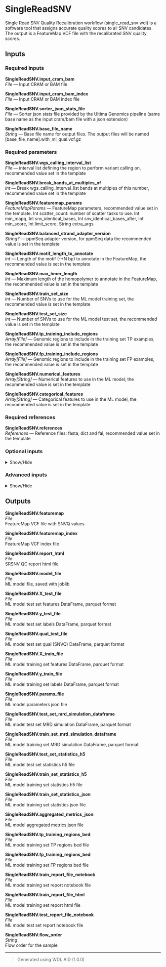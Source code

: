 # SingleReadSNV
Single Read SNV Quality Recalibration workflow (single_read_snv wdl) is a software tool that assigns accurate quality scores to all SNV candidates. The output is a FeatureMap VCF file with the recalibrated SNV quality scores.

## Inputs

### Required inputs
<p name="SingleReadSNV.input_cram_bam">
        <b>SingleReadSNV.input_cram_bam</b><br />
        <i>File </i> &mdash; 
         Input CRAM or BAM file <br /> 
</p>
<p name="SingleReadSNV.input_cram_bam_index">
        <b>SingleReadSNV.input_cram_bam_index</b><br />
        <i>File </i> &mdash; 
         Input CRAM or BAM index file <br /> 
</p>
<p name="SingleReadSNV.sorter_json_stats_file">
        <b>SingleReadSNV.sorter_json_stats_file</b><br />
        <i>File </i> &mdash; 
         Sorter json stats file provided by the Ultima Genomics pipeline (same base name as the input cram/bam file with a json extension) <br /> 
</p>
<p name="SingleReadSNV.base_file_name">
        <b>SingleReadSNV.base_file_name</b><br />
        <i>String </i> &mdash; 
         Base file name for output files. The output files will be named [base_file_name].with_ml_qual.vcf.gz <br /> 
</p>

### Required parameters
<p name="SingleReadSNV.wgs_calling_interval_list">
        <b>SingleReadSNV.wgs_calling_interval_list</b><br />
        <i>File </i> &mdash; 
         interval list defining the region to perform variant calling on, recommended value set in the template <br /> 
</p>
<p name="SingleReadSNV.break_bands_at_multiples_of">
        <b>SingleReadSNV.break_bands_at_multiples_of</b><br />
        <i>Int </i> &mdash; 
         Break wgs_calling_interval_list bands at multiples of this number, recommended value set in the template <br /> 
</p>
<p name="SingleReadSNV.featuremap_params">
        <b>SingleReadSNV.featuremap_params</b><br />
        <i>FeatureMapParams </i> &mdash; 
         FeatureMap parameters, recommended value set in the template. Int scatter_count: number of scatter tasks to use. Int min_mapq, Int snv_identical_bases, Int snv_identical_bases_after, Int min_score, Int limit_score, String extra_args <br /> 
</p>
<p name="SingleReadSNV.balanced_strand_adapter_version">
        <b>SingleReadSNV.balanced_strand_adapter_version</b><br />
        <i>String? </i> &mdash; 
         ppmSeq adapter version, for ppmSeq data the recommended value is set in the template <br /> 
</p>
<p name="SingleReadSNV.motif_length_to_annotate">
        <b>SingleReadSNV.motif_length_to_annotate</b><br />
        <i>Int </i> &mdash; 
         Length of the motif (-+N bp) to annotate in the FeatureMap, the recommended value is set in the template <br /> 
</p>
<p name="SingleReadSNV.max_hmer_length">
        <b>SingleReadSNV.max_hmer_length</b><br />
        <i>Int </i> &mdash; 
         Maximum length of the homopolymer to annotate in the FeatureMap, the recommended value is set in the template <br /> 
</p>
<p name="SingleReadSNV.train_set_size">
        <b>SingleReadSNV.train_set_size</b><br />
        <i>Int </i> &mdash; 
         Number of SNVs to use for the ML model training set, the recommended value is set in the template <br /> 
</p>
<p name="SingleReadSNV.test_set_size">
        <b>SingleReadSNV.test_set_size</b><br />
        <i>Int </i> &mdash; 
         Number of SNVs to use for the ML model test set, the recommended value is set in the template <br /> 
</p>
<p name="SingleReadSNV.tp_training_include_regions">
        <b>SingleReadSNV.tp_training_include_regions</b><br />
        <i>Array[File] </i> &mdash; 
         Genomic regions to include in the training set TP examples, the recommended value is set in the template <br /> 
</p>
<p name="SingleReadSNV.fp_training_include_regions">
        <b>SingleReadSNV.fp_training_include_regions</b><br />
        <i>Array[File] </i> &mdash; 
         Genomic regions to include in the training set FP examples, the recommended value is set in the template <br /> 
</p>
<p name="SingleReadSNV.numerical_features">
        <b>SingleReadSNV.numerical_features</b><br />
        <i>Array[String] </i> &mdash; 
         Numerical features to use in the ML model, the recommended value is set in the template <br /> 
</p>
<p name="SingleReadSNV.categorical_features">
        <b>SingleReadSNV.categorical_features</b><br />
        <i>Array[String] </i> &mdash; 
         Categorical features to use in the ML model, the recommended value is set in the template <br /> 
</p>

### Required references
<p name="SingleReadSNV.references">
        <b>SingleReadSNV.references</b><br />
        <i>References </i> &mdash; 
         Reference files: fasta, dict and fai, recommended value set in the template <br /> 
</p>

### Optional inputs
<details>
<summary> Show/Hide </summary>
<p name="SingleReadSNV.somatic_mutations_list">
        <b>SingleReadSNV.somatic_mutations_list</b><br />
        <i>Array[File]? &mdash; Default: None</i><br />
        Somatic mutations to be excluded from FP training set, will be appended to the fp_training_exclude_regions optional
</p>
<p name="SingleReadSNV.tp_training_exclude_regions">
        <b>SingleReadSNV.tp_training_exclude_regions</b><br />
        <i>Array[File]? &mdash; Default: None</i><br />
        Genomic regions to exclude from the training set TP examples, the recommended value is set in the template
</p>
<p name="SingleReadSNV.fp_training_exclude_regions">
        <b>SingleReadSNV.fp_training_exclude_regions</b><br />
        <i>Array[File]? &mdash; Default: None</i><br />
        Genomic regions to exclude from the training set FP examples, the recommended value is set in the template
</p>
<p name="SingleReadSNV.balanced_sampling_info_fields">
        <b>SingleReadSNV.balanced_sampling_info_fields</b><br />
        <i>Array[String]? &mdash; Default: None</i><br />
        Fields to use for balanced sampling of TP examples to remove the prior distribution of the homozygous SNVs, the pipeline will attempt for the distribution over these arguments to be uniform. The recommended value is set in the template
</p>
<p name="SingleReadSNV.pre_filter">
        <b>SingleReadSNV.pre_filter</b><br />
        <i>String? &mdash; Default: None</i><br />
        SNV filter to apply to the FeatureMap before model, any SNV not passing the pre_filter is assigned QUAL=0, the recommended value is set in the template
</p>
</details>


### Advanced inputs
<details>
<summary> Show/Hide </summary>
<p name="SingleReadSNV.random_seed">
        <b>SingleReadSNV.random_seed</b><br />
        <i>Int &mdash; Default: None</i><br />
         Random seed to use for the ML model, the recommended value is set in the template 
</p>
</details>

## Outputs
<p name="SingleReadSNV.featuremap">
        <b>SingleReadSNV.featuremap</b><br />
        <i>File</i><br />
        FeatureMap VCF file with SNVQ values
</p>
<p name="SingleReadSNV.featuremap_index">
        <b>SingleReadSNV.featuremap_index</b><br />
        <i>File</i><br />
        FeatureMap VCF index file
</p>
<p name="SingleReadSNV.report_html">
        <b>SingleReadSNV.report_html</b><br />
        <i>File</i><br />
        SRSNV QC report html file
</p>
<p name="SingleReadSNV.model_file">
        <b>SingleReadSNV.model_file</b><br />
        <i>File</i><br />
        ML model file, saved with joblib
</p>
<p name="SingleReadSNV.X_test_file">
        <b>SingleReadSNV.X_test_file</b><br />
        <i>File</i><br />
        ML model test set features DataFrame, parquet format
</p>
<p name="SingleReadSNV.y_test_file">
        <b>SingleReadSNV.y_test_file</b><br />
        <i>File</i><br />
        ML model test set labels DataFrame, parquet format
</p>
<p name="SingleReadSNV.qual_test_file">
        <b>SingleReadSNV.qual_test_file</b><br />
        <i>File</i><br />
        ML model test set qual (SNVQ) DataFrame, parquet format
</p>
<p name="SingleReadSNV.X_train_file">
        <b>SingleReadSNV.X_train_file</b><br />
        <i>File</i><br />
        ML model training set features DataFrame, parquet format
</p>
<p name="SingleReadSNV.y_train_file">
        <b>SingleReadSNV.y_train_file</b><br />
        <i>File</i><br />
        ML model training set labels DataFrame, parquet format
</p>
<p name="SingleReadSNV.params_file">
        <b>SingleReadSNV.params_file</b><br />
        <i>File</i><br />
        ML model parameters json file
</p>
<p name="SingleReadSNV.test_set_mrd_simulation_dataframe">
        <b>SingleReadSNV.test_set_mrd_simulation_dataframe</b><br />
        <i>File</i><br />
        ML model test set MRD simulation DataFrame, parquet format
</p>
<p name="SingleReadSNV.train_set_mrd_simulation_dataframe">
        <b>SingleReadSNV.train_set_mrd_simulation_dataframe</b><br />
        <i>File</i><br />
        ML model training set MRD simulation DataFrame, parquet format
</p>
<p name="SingleReadSNV.test_set_statistics_h5">
        <b>SingleReadSNV.test_set_statistics_h5</b><br />
        <i>File</i><br />
        ML model test set statistics h5 file
</p>
<p name="SingleReadSNV.train_set_statistics_h5">
        <b>SingleReadSNV.train_set_statistics_h5</b><br />
        <i>File</i><br />
        ML model training set statistics h5 file
</p>
<p name="SingleReadSNV.train_set_statistics_json">
        <b>SingleReadSNV.train_set_statistics_json</b><br />
        <i>File</i><br />
        ML model training set statistics json file
</p>
<p name="SingleReadSNV.aggregated_metrics_json">
        <b>SingleReadSNV.aggregated_metrics_json</b><br />
        <i>File</i><br />
        ML model aggregated metrics json file
</p>
<p name="SingleReadSNV.tp_training_regions_bed">
        <b>SingleReadSNV.tp_training_regions_bed</b><br />
        <i>File</i><br />
        ML model training set TP regions bed file
</p>
<p name="SingleReadSNV.fp_training_regions_bed">
        <b>SingleReadSNV.fp_training_regions_bed</b><br />
        <i>File</i><br />
        ML model training set FP regions bed file
</p>
<p name="SingleReadSNV.train_report_file_notebook">
        <b>SingleReadSNV.train_report_file_notebook</b><br />
        <i>File</i><br />
        ML model training set report notebook file
</p>
<p name="SingleReadSNV.train_report_file_html">
        <b>SingleReadSNV.train_report_file_html</b><br />
        <i>File</i><br />
        ML model training set report html file
</p>
<p name="SingleReadSNV.test_report_file_notebook">
        <b>SingleReadSNV.test_report_file_notebook</b><br />
        <i>File</i><br />
        ML model test set report notebook file
</p>
<p name="SingleReadSNV.flow_order">
        <b>SingleReadSNV.flow_order</b><br />
        <i>String</i><br />
        Flow order for the sample
</p>

<hr />

> Generated using WDL AID (1.0.0)
